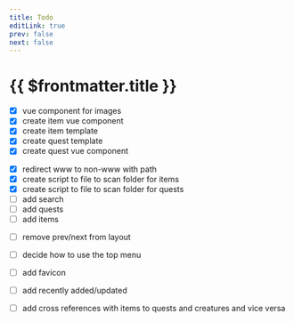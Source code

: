 ```yaml
---
title: Todo
editLink: true
prev: false
next: false
---
```

# {{ $frontmatter.title }}

- [x] vue component for images
- [x] create item vue component
- [x] create item template
- [x] create quest template
- [x] create quest vue component
<!-- - [ ] create creature template -->
<!-- - [ ] create creature vue component -->
<!-- - [ ] create npc template -->
<!-- - [ ] create npc vue component -->
- [x] redirect www to non-www with path
- [x] create script to file to scan folder for items
- [x] create script to file to scan folder for quests
- [ ] add search
- [ ] add quests
- [ ] add items
<!-- - [ ] add npcs -->
<!-- - [ ] add creatures -->
- [ ] remove prev/next from layout
- [ ] decide how to use the top menu
- [ ] add favicon
- [ ] add recently added/updated
- [ ] add cross references with items to quests and creatures and vice versa

